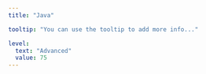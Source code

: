 ```yaml
---
title: "Java"

tooltip: "You can use the tooltip to add more info..."

level:
  text: "Advanced"
  value: 75
---
```

